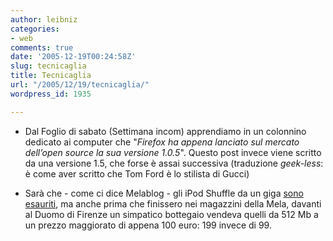 ```yaml
---
author: leibniz
categories:
- web
comments: true
date: '2005-12-19T00:24:58Z'
slug: tecnicaglia
title: Tecnicaglia
url: "/2005/12/19/tecnicaglia/"
wordpress_id: 1935

---
```

- Dal Foglio di sabato (Settimana incom)  apprendiamo in un colonnino dedicato ai computer che "_Firefox ha appena lanciato sul mercato dell’open source la sua versione 1.0.5_". Questo post invece viene scritto da una versione 1.5, che forse è assai successiva (traduzione _geek-less_: è come aver scritto che Tom Ford è lo stilista di Gucci)

- Sarà che - come ci dice Melablog - gli iPod Shuffle da un giga [sono esauriti](http://www.melablog.it/post/1234/esauriti-gli-shuffle-saranno-sostituiti-da-un-nuovo-ipod), ma anche prima che finissero nei magazzini della Mela, davanti al Duomo di Firenze un simpatico bottegaio vendeva quelli da 512 Mb a un prezzo maggiorato di appena 100 euro: 199 invece di 99.
